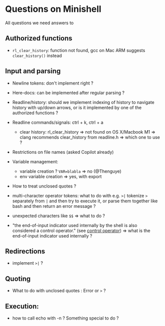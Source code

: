 # Questions on Minishell
All questions we need answers to

## Authorized functions
- `rl_clear_history`: function not found, gcc on Mac ARM suggests `clear_history()` instead

## Input and parsing
- Newline tokens: don't implement right ?
- Here-docs: can be implemented after regular parsing ?
- Readline/history: should we implement indexing of history to navigate history with up/down arrows, or is it implemented by one of the authorized functions ?
- Readline commands/signals: ctrl + k, ctrl + a
	- clear history: rl_clear_history => not found on OS X/Macbook M1 => clang recommends clear_history from readline.h => which one to use ?

- Restrictions on file names (asked Copilot already)

- Variable management:
	- variable creation ? `VAR=blabla` => no (@Thenguye)
	- env variable creation => yes, with export

- How to treat unclosed quotes ?

- multi-character operator tokens: what to do with e.g. `>|` tokenize `>` separately from `|` and then try to execute it, or parse them together like bash and then return an error message ?

- unexpected characters like `$$` => what to do ?

- "the end-of-input indicator used internally by the shell is also considered a control operator." (see [control operator](https://pubs.opengroup.org/onlinepubs/9699919799/basedefs/V1_chap03.html#tag_03_113))
=> what is the end-of-input indicator used internally ?

## Redirections
- implement `>|` ?

## Quoting
- What to do with unclosed quotes : Error or `>` ?

## Execution:
- how to call echo with -n ? Something special to do ?
